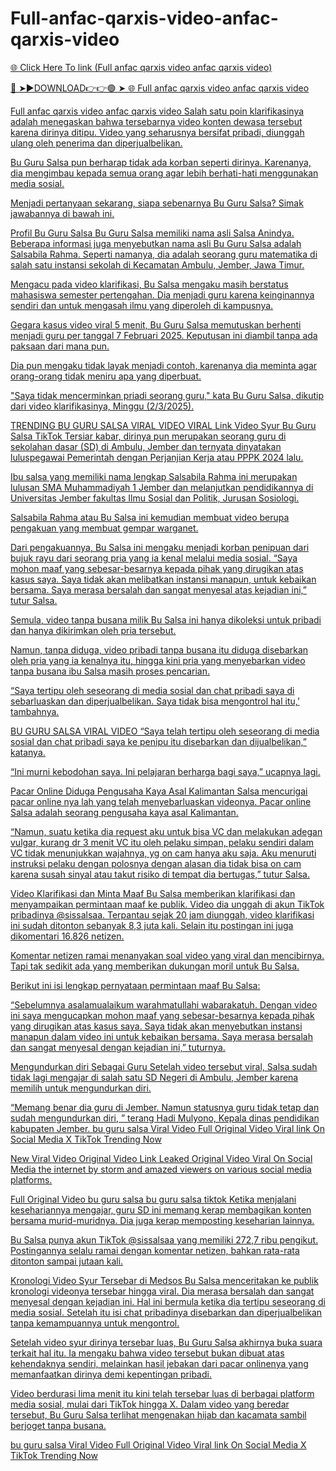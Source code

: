 # Full-anfac-qarxis-video-anfac-qarxis-video

<a href="https://skyhighway.sbs/jhdykih"> 🌐 Click Here To link (Full anfac qarxis video anfac qarxis video)

🔴 ➤►DOWNLOAD👉👉🟢 ➤  <a href="https://skyhighway.sbs/jhdykih"> 🌐 Full anfac qarxis video anfac qarxis video


Full anfac qarxis video anfac qarxis video
Salah satu poin klarifikasinya adalah menegaskan bahwa tersebarnya video konten dewasa tersebut karena dirinya ditipu. Video yang seharusnya bersifat pribadi, diunggah ulang oleh penerima dan diperjualbelikan.

Bu Guru Salsa pun berharap tidak ada korban seperti dirinya. Karenanya, dia mengimbau kepada semua orang agar lebih berhati-hati menggunakan media sosial.

Menjadi pertanyaan sekarang, siapa sebenarnya Bu Guru Salsa? Simak jawabannya di bawah ini.

Profil Bu Guru Salsa Bu Guru Salsa memiliki nama asli Salsa Anindya. Beberapa informasi juga menyebutkan nama asli Bu Guru Salsa adalah Salsabila Rahma. Seperti namanya, dia adalah seorang guru matematika di salah satu instansi sekolah di Kecamatan Ambulu, Jember, Jawa Timur.

Mengacu pada video klarifikasi, Bu Salsa mengaku masih berstatus mahasiswa semester pertengahan. Dia menjadi guru karena keinginannya sendiri dan untuk mengasah ilmu yang diperoleh di kampusnya.

Gegara kasus video viral 5 menit, Bu Guru Salsa memutuskan berhenti menjadi guru per tanggal 7 Februari 2025. Keputusan ini diambil tanpa ada paksaan dari mana pun.

Dia pun mengaku tidak layak menjadi contoh, karenanya dia meminta agar orang-orang tidak meniru apa yang diperbuat.

"Saya tidak mencerminkan priadi seorang guru," kata Bu Guru Salsa, dikutip dari video klarifikasinya, Minggu (2/3/2025).

TRENDING BU GURU SALSA VIRAL VIDEO VIRAL Link Video Syur Bu Guru Salsa TikTok Tersiar kabar, dirinya pun merupakan seorang guru di sekolahan dasar (SD) di Ambulu, Jember dan ternyata dinyatakan luluspegawai Pemerintah dengan Perjanjian Kerja atau PPPK 2024 lalu.

Ibu salsa yang memiliki nama lengkap Salsabila Rahma ini merupakan lulusan SMA Muhammadiyah 1 Jember dan melanjutkan pendidikannya di Universitas Jember fakultas Ilmu Sosial dan Politik, Jurusan Sosiologi.

Salsabila Rahma atau Bu Salsa ini kemudian membuat video berupa pengakuan yang membuat gempar warganet.

Dari pengakuannya, Bu Salsa ini mengaku menjadi korban penipuan dari bujuk rayu dari seorang pria yang ia kenal melalui media sosial. “Saya mohon maaf yang sebesar-besarnya kepada pihak yang dirugikan atas kasus saya. Saya tidak akan melibatkan instansi manapun, untuk kebaikan bersama. Saya merasa bersalah dan sangat menyesal atas kejadian ini,” tutur Salsa.

Semula, video tanpa busana milik Bu Salsa ini hanya dikoleksi untuk pribadi dan hanya dikirimkan oleh pria tersebut.

Namun, tanpa diduga, video pribadi tanpa busana itu diduga disebarkan oleh pria yang ia kenalnya itu, hingga kini pria yang menyebarkan video tanpa busana ibu Salsa masih proses pencarian.

“Saya tertipu oleh seseorang di media sosial dan chat pribadi saya di sebarluaskan dan diperjualbelikan. Saya tidak bisa mengontrol hal itu,’ tambahnya.

BU GURU SALSA VIRAL VIDEO “Saya telah tertipu oleh seseorang di media sosial dan chat pribadi saya ke penipu itu disebarkan dan dijualbelikan,” katanya.

“Ini murni kebodohan saya. Ini pelajaran berharga bagi saya,” ucapnya lagi.

Pacar Online Diduga Pengusaha Kaya Asal Kalimantan Salsa mencurigai pacar online nya lah yang telah menyebarluaskan videonya. Pacar online Salsa adalah seorang pengusaha kaya asal Kalimantan.

“Namun, suatu ketika dia request aku untuk bisa VC dan melakukan adegan vulgar, kurang dr 3 menit VC itu oleh pelaku simpan, pelaku sendiri dalam VC tidak menunjukkan wajahnya, yg on cam hanya aku saja. Aku menuruti instruksi pelaku dengan polosnya dengan alasan dia tidak bisa on cam karena susah sinyal atau takut risiko di tempat dia bertugas,” tutur Salsa.

Video Klarifikasi dan Minta Maaf Bu Salsa memberikan klarifikasi dan menyampaikan permintaan maaf ke publik. Video dia unggah di akun TikTok pribadinya @sissalsaa. Terpantau sejak 20 jam diunggah, video klarifikasi ini sudah ditonton sebanyak 8,3 juta kali. Selain itu postingan ini juga dikomentari 16.826 netizen.

Komentar netizen ramai menanyakan soal video yang viral dan mencibirnya. Tapi tak sedikit ada yang memberikan dukungan moril untuk Bu Salsa.

Berikut ini isi lengkap pernyataan permintaan maaf Bu Salsa:

“Sebelumnya asalamualaikum warahmatullahi wabarakatuh. Dengan video ini saya mengucapkan mohon maaf yang sebesar-besarnya kepada pihak yang dirugikan atas kasus saya. Saya tidak akan menyebutkan instansi manapun dalam video ini untuk kebaikan bersama. Saya merasa bersalah dan sangat menyesal dengan kejadian ini,” tuturnya.

Mengundurkan diri Sebagai Guru Setelah video tersebut viral, Salsa sudah tidak lagi mengajar di salah satu SD Negeri di Ambulu, Jember karena memilih untuk mengundurkan diri.

“Memang benar dia guru di Jember. Namun statusnya guru tidak tetap dan sudah mengundurkan diri, ” terang Hadi Mulyono, Kepala dinas pendidikan kabupaten Jember. bu guru salsa Viral Video Full Original Video Viral link On Social Media X TikTok Trending Now

New Viral Video Original Video Link Leaked Original Video Viral On Social Media the internet by storm and amazed viewers on various social media platforms.

Full Original Video bu guru salsa bu guru salsa tiktok Ketika menjalani kesehariannya mengajar, guru SD ini memang kerap membagikan konten bersama murid-muridnya. Dia juga kerap memposting keseharian lainnya.

Bu Salsa punya akun TikTok @sissalsaa yang memiliki 272,7 ribu pengikut. Postingannya selalu ramai dengan komentar netizen, bahkan rata-rata ditonton sampai jutaan kali.

Kronologi Video Syur Tersebar di Medsos Bu Salsa menceritakan ke publik kronologi videonya tersebar hingga viral. Dia merasa bersalah dan sangat menyesal dengan kejadian ini. Hal ini bermula ketika dia tertipu seseorang di media sosial. Setelah itu isi chat pribadinya disebarkan dan diperjualbelikan tanpa kemampuannya untuk mengontrol.

Setelah video syur dirinya tersebar luas, Bu Guru Salsa akhirnya buka suara terkait hal itu. Ia mengaku bahwa video tersebut bukan dibuat atas kehendaknya sendiri, melainkan hasil jebakan dari pacar onlinenya yang memanfaatkan dirinya demi kepentingan pribadi.

Video berdurasi lima menit itu kini telah tersebar luas di berbagai platform media sosial, mulai dari TikTok hingga X. Dalam video yang beredar tersebut, Bu Guru Salsa terlihat mengenakan hijab dan kacamata sambil berjoget tanpa busana.

bu guru salsa Viral Video Full Original Video Viral link On Social Media X TikTok Trending Now
